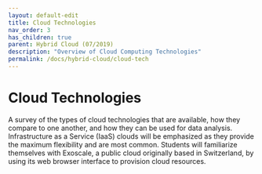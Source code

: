 ```yaml
---
layout: default-edit
title: Cloud Technologies
nav_order: 3
has_children: true
parent: Hybrid Cloud (07/2019)
description: "Overview of Cloud Computing Technologies"
permalink: /docs/hybrid-cloud/cloud-tech
---
```


# Cloud Technologies

A survey of the types of cloud technologies that are available, how
they compare to one another, and how they can be used for data
analysis. Infrastructure as a Service (IaaS) clouds will be emphasized
as they provide the maximum flexibility and are most common.  Students
will familiarize themselves with Exoscale, a public cloud originally
based in Switzerland, by using its web browser interface to provision
cloud resources.
